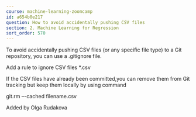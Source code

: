 ```yaml
---
course: machine-learning-zoomcamp
id: a654b0e217
question: How to avoid accidentally pushing CSV files
section: 2. Machine Learning for Regression
sort_order: 570
---
```


To avoid accidentally pushing CSV files (or any specific file type) to a Git repository, you can use a .gitignore file.

Add a rule to ignore CSV files   *.csv

If the CSV files have already been committed,you can remove them from Git tracking but keep them locally by using command

git.rm –-cached filename.csv

Added by Olga Rudakova

